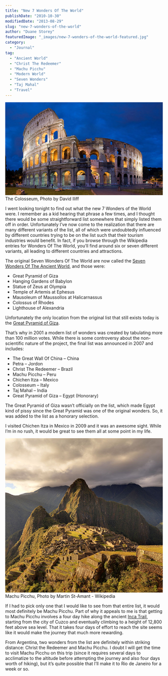 ```yaml
---
title: "New 7 Wonders Of The World"
publishDate: "2010-10-30"
modifiedDate: "2013-08-29"
slug: "new-7-wonders-of-the-world"
author: "Duane Storey"
featuredImage: "_images/new-7-wonders-of-the-world-featured.jpg"
category:
  - "Journal"
tag:
  - "Ancient World"
  - "Christ The Redeemer"
  - "Machu Picchu"
  - "Modern World"
  - "Seven Wonders"
  - "Taj Mahal"
  - "Travel"
---
```


[![](_images/new-7-wonders-of-the-world-1.jpg "Colosseum")](http://www.migratorynerd.com/wordpress/wp-content/uploads/2010/10/colosseum.jpg)The Colosseum, Photo by David Iliff



I went looking tonight to find out what the new 7 Wonders of the World were. I remember as a kid hearing that phrase a few times, and I thought there would be some straightforward list somewhere that simply listed them off in order. Unfortunately I’ve now come to the realization that there are many different variants of the list, all of which were undoubtedly influenced by different countries trying to be on the list such that their tourism industries would benefit. In fact, if you browse through the Wikipedia entries for Wonders Of The World, you’ll find around six or seven different variants, all leading to different countries and attractions.

The original Seven Wonders Of The World are now called the [Seven Wonders Of The Ancient World](http://en.wikipedia.org/wiki/Wonders_of_the_World), and those were:

- Great Pyramid of Giza
- Hanging Gardens of Babylon
- Statue of Zeus at Olympia
- Temple of Artemis at Ephesus
- Mausoleum of Maussollos at Halicarnassus
- Colossus of Rhodes
- Lighthouse of Alexandria

Unfortunately the only location from the original list that still exists today is the [Great Pyramid of Giza](http://en.wikipedia.org/wiki/Great_Pyramid_of_Giza).

That’s why in 2001 a modern list of wonders was created by tabulating more than 100 million votes. While there is some controversy about the non-scientific nature of the project, the final list was announced in 2007 and includes:

- The Great Wall Of China – China
- Petra – Jordon
- Christ The Redeemer – Brazil
- Machu Picchu – Peru
- Chichen Itza – Mexico
- Colosseum – Italy
- Taj Mahal – India
- Great Pyramid of Giza – Egypt (Honorary)

The Great Pyramid of Giza wasn’t officially on the list, which made Egypt kind of pissy since the Great Pyramid was one of the original wonders. So, it was added to the list as a honorary selection.

I visited Chichen Itza in Mexico in 2009 and it was an awesome sight. While I’m in no rush, it would be great to see them all at some point in my life.

[![](_images/new-7-wonders-of-the-world-2.jpg "Machu Picchu")](http://www.migratorynerd.com/wordpress/wp-content/uploads/2010/10/machu-picchu-large.jpg)Machu Picchu, Photo by Martin St-Amant - Wikipedia



If I had to pick only one that I would like to see from that entire list, it would most definitely be Machu Picchu. Part of why it appeals to me is that getting to Machu Picchu involves a four day hike along the ancient [Inca Trail](http://en.wikipedia.org/wiki/Inca_road_system), starting from the city of Cuzco and eventually climbing to a height of 12,800 feet above sea level. That it takes four days of effort to reach the site seems like it would make the journey that much more rewarding.

From Argentina, two wonders from the list are definitely within striking distance: Christ the Redeemer and Machu Picchu. I doubt I will get the time to visit Machu Picchu on this trip (since it requires several days to acclimatize to the altitude before attempting the journey and also four days worth of hiking), but it’s quite possible that I’ll make it to Rio de Janeiro for a week or so.